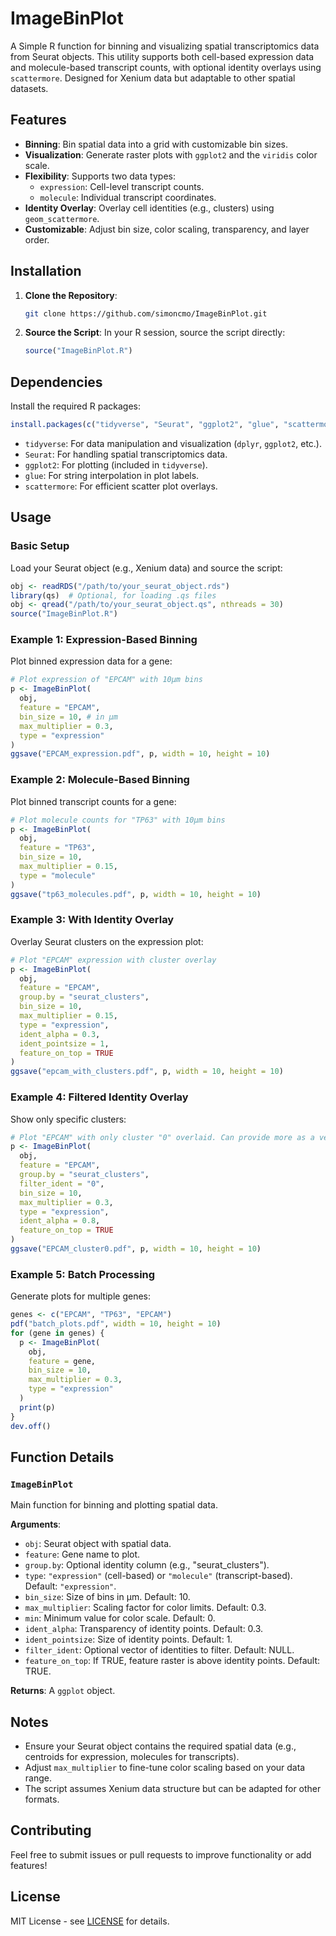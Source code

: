 # ImageBinPlot

A Simple R function for binning and visualizing spatial transcriptomics data from Seurat objects. This utility supports both cell-based expression data and molecule-based transcript counts, with optional identity overlays using `scattermore`. Designed for Xenium data but adaptable to other spatial datasets.

## Features
- **Binning**: Bin spatial data into a grid with customizable bin sizes.
- **Visualization**: Generate raster plots with `ggplot2` and the `viridis` color scale.
- **Flexibility**: Supports two data types:
  - `expression`: Cell-level transcript counts.
  - `molecule`: Individual transcript coordinates.
- **Identity Overlay**: Overlay cell identities (e.g., clusters) using `geom_scattermore`.
- **Customizable**: Adjust bin size, color scaling, transparency, and layer order.

## Installation

1. **Clone the Repository**:
   ```bash
   git clone https://github.com/simoncmo/ImageBinPlot.git
   ```

2. **Source the Script**:
   In your R session, source the script directly:
   ```R
   source("ImageBinPlot.R")
   ```

## Dependencies

Install the required R packages:
```R
install.packages(c("tidyverse", "Seurat", "ggplot2", "glue", "scattermore"))
```

- `tidyverse`: For data manipulation and visualization (`dplyr`, `ggplot2`, etc.).
- `Seurat`: For handling spatial transcriptomics data.
- `ggplot2`: For plotting (included in `tidyverse`).
- `glue`: For string interpolation in plot labels.
- `scattermore`: For efficient scatter plot overlays.

## Usage

### Basic Setup
Load your Seurat object (e.g., Xenium data) and source the script:
```R
obj <- readRDS("/path/to/your_seurat_object.rds")
library(qs)  # Optional, for loading .qs files
obj <- qread("/path/to/your_seurat_object.qs", nthreads = 30)
source("ImageBinPlot.R")
```

### Example 1: Expression-Based Binning
Plot binned expression data for a gene:
```R
# Plot expression of "EPCAM" with 10µm bins
p <- ImageBinPlot(
  obj, 
  feature = "EPCAM", 
  bin_size = 10, # in µm
  max_multiplier = 0.3, 
  type = "expression"
)
ggsave("EPCAM_expression.pdf", p, width = 10, height = 10)
```

### Example 2: Molecule-Based Binning
Plot binned transcript counts for a gene:
```R
# Plot molecule counts for "TP63" with 10µm bins
p <- ImageBinPlot(
  obj, 
  feature = "TP63", 
  bin_size = 10, 
  max_multiplier = 0.15, 
  type = "molecule"
)
ggsave("tp63_molecules.pdf", p, width = 10, height = 10)
```

### Example 3: With Identity Overlay
Overlay Seurat clusters on the expression plot:
```R
# Plot "EPCAM" expression with cluster overlay
p <- ImageBinPlot(
  obj, 
  feature = "EPCAM", 
  group.by = "seurat_clusters", 
  bin_size = 10, 
  max_multiplier = 0.15, 
  type = "expression",
  ident_alpha = 0.3, 
  ident_pointsize = 1, 
  feature_on_top = TRUE
)
ggsave("epcam_with_clusters.pdf", p, width = 10, height = 10)
```

### Example 4: Filtered Identity Overlay
Show only specific clusters:
```R
# Plot "EPCAM" with only cluster "0" overlaid. Can provide more as a vector. e.g. c("0","10")
p <- ImageBinPlot(
  obj, 
  feature = "EPCAM", 
  group.by = "seurat_clusters", 
  filter_ident = "0", 
  bin_size = 10, 
  max_multiplier = 0.3, 
  type = "expression",
  ident_alpha = 0.8, 
  feature_on_top = TRUE
)
ggsave("EPCAM_cluster0.pdf", p, width = 10, height = 10)
```

### Example 5: Batch Processing
Generate plots for multiple genes:
```R
genes <- c("EPCAM", "TP63", "EPCAM")
pdf("batch_plots.pdf", width = 10, height = 10)
for (gene in genes) {
  p <- ImageBinPlot(
    obj, 
    feature = gene, 
    bin_size = 10, 
    max_multiplier = 0.3, 
    type = "expression"
  )
  print(p)
}
dev.off()
```

## Function Details

### `ImageBinPlot`
Main function for binning and plotting spatial data.

**Arguments**:
- `obj`: Seurat object with spatial data.
- `feature`: Gene name to plot.
- `group.by`: Optional identity column (e.g., "seurat_clusters").
- `type`: `"expression"` (cell-based) or `"molecule"` (transcript-based). Default: `"expression"`.
- `bin_size`: Size of bins in µm. Default: 10.
- `max_multiplier`: Scaling factor for color limits. Default: 0.3.
- `min`: Minimum value for color scale. Default: 0.
- `ident_alpha`: Transparency of identity points. Default: 0.3.
- `ident_pointsize`: Size of identity points. Default: 1.
- `filter_ident`: Optional vector of identities to filter. Default: NULL.
- `feature_on_top`: If TRUE, feature raster is above identity points. Default: TRUE.

**Returns**: A `ggplot` object.

## Notes
- Ensure your Seurat object contains the required spatial data (e.g., centroids for expression, molecules for transcripts).
- Adjust `max_multiplier` to fine-tune color scaling based on your data range.
- The script assumes Xenium data structure but can be adapted for other formats.

## Contributing
Feel free to submit issues or pull requests to improve functionality or add features!

## License
MIT License - see [LICENSE](LICENSE) for details.
